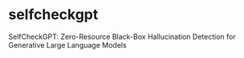 # selfcheckgpt
SelfCheckGPT: Zero-Resource Black-Box Hallucination Detection for Generative Large Language Models
